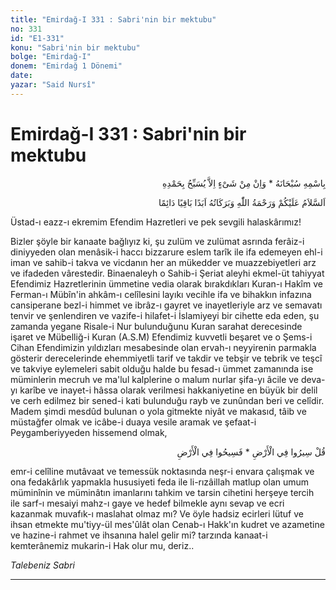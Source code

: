 ```yaml
---
title: "Emirdağ-I 331 : Sabri'nin bir mektubu"
no: 331
id: "E1-331"
konu: "Sabri'nin bir mektubu"
bolge: "Emirdağ-I"
donem: "Emirdağ 1 Dönemi"
date: 
yazar: "Said Nursî"
---
```


# Emirdağ-I 331 : Sabri'nin bir mektubu

<p class="arabic" dir="rtl" title="Meal: “Subhân Allah’ın adıyla” * “Hiçbir şey yoktur ki O'nu hamd ile tesbih etmesin” [İsrâ 17:44]">بِاسْمِهِ سُبْحَانَهُ * وَاِنْ مِنْ شَىْءٍ اِلاَّ يُسَبِّحُ بِحَمْدِهِ</p>

<p class="arabic" dir="rtl" title="Meal: “Allah’ın selâmı, rahmeti ve bereketleri, ebedî, bâki ve dâimî olarak üzerinize olsun.”">اَلسَّلاَمُ عَلَيْكُمْ وَرَحْمَةُ اللّٰهِ وَبَرَكَاتُهُ اَبَدًا بَاقِيًا دَائِمًا</p>

Üstad-ı eazz-ı ekremim Efendim Hazretleri ve pek sevgili halaskârımız!

Bizler şöyle bir kanaate bağlıyız ki, şu zulüm ve zulümat asrında ferâiz-i diniyyeden olan menâsik-i haccı bizzarure eslem tarîk ile ifa edemeyen ehl-i iman ve sahib-i takva ve vicdanın her an mükedder ve muazzebiyetleri arz ve ifadeden vârestedir. Binaenaleyh o Sahib-i Şeriat aleyhi ekmel-üt tahiyyat Efendimiz Hazretlerinin ümmetine vedia olarak bırakdıkları Kuran-ı Hakîm ve Ferman-ı Mübîn'in ahkâm-ı celîlesini layıkı vecihle ifa ve bihakkın infazına cansiperane bezl-i himmet ve ibrâz-ı gayret ve inayetleriyle arz ve semavatı tenvir ve şenlendiren ve vazife-i hilafet-i İslamiyeyi bir cihette eda eden, şu zamanda yegane Risale-i Nur bulunduğunu Kuran sarahat derecesinde işaret ve Mübelliğ-i Kuran (A.S.M) Efendimiz kuvvetli beşaret ve o Şems-i Cihan Efendimizin yıldızları mesabesinde olan ervah-ı neyyirenin parmakla gösterir derecelerinde ehemmiyetli tarif ve takdir ve tebşir ve tebrik ve teşcî ve takviye eylemeleri sabit olduğu halde bu fesad-ı ümmet zamanında ise müminlerin mecruh ve ma'lul kalplerine o malum nurlar şifa-yı âcile ve deva-yı karîbe ve inayet-i hâssa olarak verilmesi hakkaniyetine en büyük bir delil ve cerh edilmez bir sened-i kati bulunduğu rayb ve zunûndan beri ve celîdir. Madem şimdi mesdûd bulunan o yola gitmekte niyât ve makasıd, tâib ve müstağfer olmak ve icâbe-i duaya vesile aramak ve şefaat-i Peygamberiyyeden hissemend olmak,

<p class="arabic" dir="rtl" title="Meal: “De ki: Yeryüzünde gezin dolaşın..” [En'âm Sûresi 6:11] * “Yeryüzünde (dört ay daha) dolaşın.” [Tevbe Sûresi, 9:2]">قُلْ سِيرُوا فِي الْأَرْضِ * فَسِيحُوا فِي الْأَرْضِ</p>

emr-i celîline mutâvaat ve temessük noktasında neşr-i envara çalışmak ve ona fedakârlık yapmakla hususiyeti feda ile li-rızâillah matlup olan umum müminînin ve müminâtın imanlarını tahkim ve tarsin cihetini herşeye tercih ile sarf-ı mesaiyi mahz-ı gaye ve hedef bilmekle aynı sevap ve ecri kazanmak muvafık-ı maslahat olmaz mı? Ve öyle hadsiz ecirleri lütuf ve ihsan etmekte mu'tiyy-ül mes'ûlât olan Cenab-ı Hakk'ın kudret ve azametine ve hazine-i rahmet ve ihsanına halel gelir mi? tarzında kanaat-i kemterânemiz mukarin-i Hak olur mu, deriz..

*Talebeniz*
*Sabri*

***
